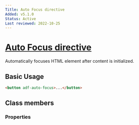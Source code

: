 ```yaml
---
Title: Auto Focus directive
Added: v5.1.0
Status: Active
Last reviewed: 2022-10-25
---
```


# [Auto Focus directive](../../../lib/content-services/src/lib/directives/auto-focus.directive.ts "Defined in auto-focus.directive.ts")

Automatically focuses HTML element after content is initialized.

## Basic Usage

```html
<button adf-auto-focus>...</button>
```

## Class members

### Properties
